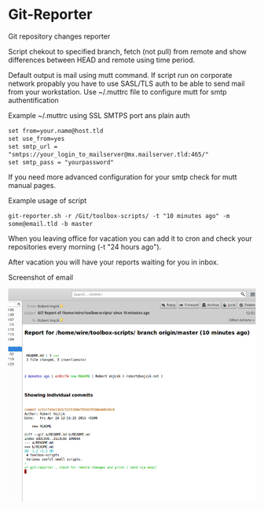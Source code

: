 # Git-Reporter

Git repository changes reporter

Script chekout to specified branch, fetch (not pull) from remote 
and show differences between HEAD and remote using time period.

Default output is mail using mutt command. If script run on corporate
network propably you have to use SASL/TLS auth to be able to send
mail from your workstation.
Use ~/.muttrc file to configure mutt for smtp authentification

Example ~/.muttrc using SSL SMTPS port ans plain auth
```
set from=your.name@host.tld
set use_from=yes
set smtp_url = "smtps://your_login_to_mailserver@mx.mailserver.tld:465/"
set smtp_pass = "yourpassword"
```

If you need more advanced configuration for your smtp check for mutt
manual pages.

Example usage of script
```
git-reporter.sh -r /Git/toolbox-scripts/ -t "10 minutes ago" -m some@email.tld -b master
```
When you leaving office for vacation you can add it to cron and check your 
repositories every morning (-t "24 hours ago"). 

After vacation you will have your reports waiting for you in inbox.

Screenshot of email

![Alt text](https://raw.githubusercontent.com/rvojcik/toolbox-scripts/master/git-reporter/images/git-reporter.png "Screenshot")
